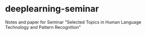 # deeplearning-seminar
Notes and paper for Seminar "Selected Topics in Human Language Technology and Pattern Recognition"
